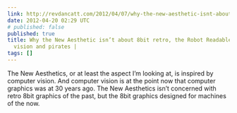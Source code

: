```yaml
---
link: http://revdancatt.com/2012/04/07/why-the-new-aesthetic-isnt-about-8bit-retro-the-robot-readable-world-computer-vision-and-pirates/
date: 2012-04-20 02:29 UTC
# published: false
published: true
title: Why the New Aesthetic isn’t about 8bit retro, the Robot Readable World, computer
  vision and pirates |
tags: []
---
```


The New Aesthetics, or at least the aspect I’m looking at, is inspired by computer vision. And computer vision is at the point now that computer graphics was at 30 years ago. The New Aesthetics isn’t concerned with retro 8bit graphics of the past, but the 8bit graphics designed for machines of the now.

